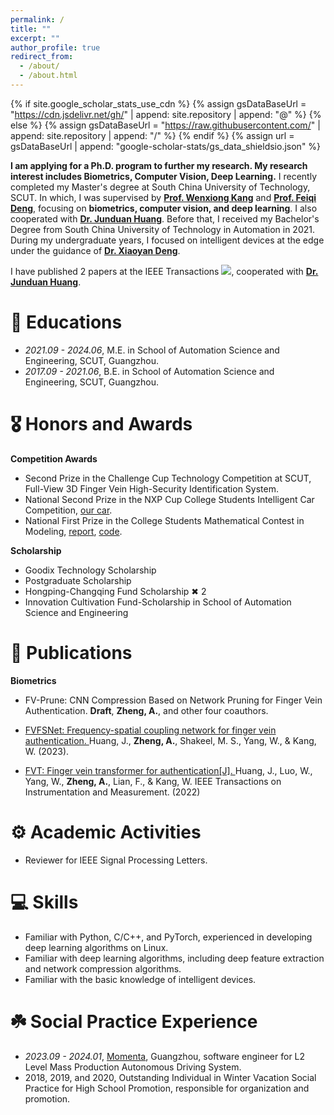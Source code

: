 ```yaml
---
permalink: /
title: ""
excerpt: ""
author_profile: true
redirect_from: 
  - /about/
  - /about.html
---
```


{% if site.google_scholar_stats_use_cdn %}
{% assign gsDataBaseUrl = "https://cdn.jsdelivr.net/gh/" | append: site.repository | append: "@" %}
{% else %}
{% assign gsDataBaseUrl = "https://raw.githubusercontent.com/" | append: site.repository | append: "/" %}
{% endif %}
{% assign url = gsDataBaseUrl | append: "google-scholar-stats/gs_data_shieldsio.json" %}

<span class='anchor' id='about-me'></span>

**I am applying for a Ph.D. program to further my research. My research interest includes Biometrics, Computer Vision, Deep Learning.** I recently completed my Master's degree at South China University of Technology, SCUT. In which, I was supervised by **[Prof. Wenxiong Kang](https://www.scholat.com/auwxkang)** and **[Prof. Feiqi Deng](https://yanzhao.scut.edu.cn/open/ExpertInfo.aspx?zjbh=!JRAmWbMdOxrzarf0xUo7w==)**, focusing on **biometrics, computer vision, and deep learning**. I also cooperated with **[Dr. Junduan Huang](https://www.scholat.com/junduanhuang)**. Before that, I received my Bachelor's Degree from South China University of Technology in Automation in 2021. During my undergraduate years, I focused on intelligent devices at the edge under the guidance of **[Dr. Xiaoyan Deng](https://ieeexplore.ieee.org/author/37086300159)**.


I have published 2 papers at the IEEE Transactions <a href='https://scholar.google.com/citations?user=GYHA_S8AAAAJ&hl=zh-CN'><img src="https://img.shields.io/endpoint?url={{ url | url_encode }}&logo=Google%20Scholar&labelColor=f6f6f6&color=9cf&style=flat&label=citations"></a>, cooperated with **[Dr. Junduan Huang](https://www.scholat.com/junduanhuang)**.

<!-- Although I do not have any first-author publications, I have actively participated in several research projects.  -->


# 📖 Educations
- *2021.09 - 2024.06*, M.E. in School of Automation Science and Engineering, SCUT, Guangzhou. 
- *2017.09 - 2021.06*, B.E. in School of Automation Science and Engineering, SCUT, Guangzhou. 

# 🎖 Honors and Awards

**Competition Awards** 
- Second Prize in the Challenge Cup Technology Competition at SCUT, Full-View 3D Finger Vein High-Security Identification System.
- National Second Prize in the NXP Cup College Students Intelligent Car Competition, [our car](/images/Intelligent_Vehicle.jpeg).
- National First Prize in the College Students Mathematical Contest in Modeling, [report](https://github.com/Sahala08/CUMCM2019-A/blob/master/docs/A201919002111.pdf), [code](https://github.com/Sahala08/CUMCM2019-A).

**Scholarship** 
- Goodix Technology Scholarship
- Postgraduate Scholarship
- Hongping-Changqing Fund Scholarship ✖ 2
- Innovation Cultivation Fund-Scholarship in School of Automation Science and Engineering

# 📝 Publications 

<div class='paper-box'>

**Biometrics** 
- FV-Prune: CNN Compression Based on Network Pruning for Finger Vein Authentication. **Draft**, **Zheng, A.**, and other four coauthors.

- [FVFSNet: Frequency-spatial coupling network for finger vein authentication. ](https://scholar.google.com/citations?view_op=view_citation&hl=zh-CN&user=GYHA_S8AAAAJ&citation_for_view=GYHA_S8AAAAJ:9yKSN-GCB0IC) Huang, J., **Zheng, A.**, Shakeel, M. S., Yang, W., & Kang, W. (2023).

- [FVT: Finger vein transformer for authentication[J]. ](https://scholar.google.com/citations?view_op=view_citation&hl=zh-CN&user=GYHA_S8AAAAJ&citation_for_view=GYHA_S8AAAAJ:d1gkVwhDpl0C) Huang, J., Luo, W., Yang, W., **Zheng, A.**, Lian, F., & Kang, W. IEEE Transactions on Instrumentation and Measurement. (2022)


</div>

# ⚙️ Academic Activities
- Reviewer for IEEE Signal Processing Letters.


# 💻 Skills
- Familiar with Python, C/C++, and PyTorch, experienced in developing deep learning algorithms on Linux.
- Familiar with deep learning algorithms, including deep feature extraction and network compression algorithms.
- Familiar with the basic knowledge of intelligent devices.

# ☘️ Social Practice Experience
- *2023.09 - 2024.01*, [Momenta](https://www.momenta.cn/ch/), Guangzhou, software engineer for L2 Level Mass Production Autonomous Driving System.
- 2018, 2019, and 2020, Outstanding Individual in Winter Vacation Social Practice for High School Promotion, responsible for organization and promotion.
